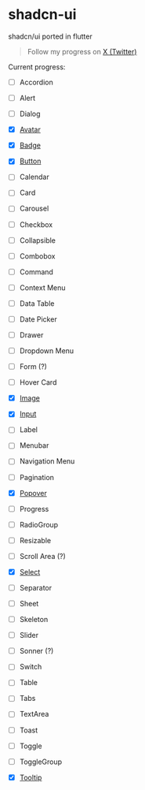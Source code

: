 # shadcn-ui

shadcn/ui ported in flutter

> Follow my progress on [X (Twitter)](https://twitter.com/nank1ro)

Current progress:
- [ ] Accordion
- [ ] Alert
- [ ] Dialog
- [x] [Avatar](https://mariuti.com/shadcn-ui/components/avatar/)
- [x] [Badge](https://mariuti.com/shadcn-ui/components/badge/)
- [x] [Button](https://mariuti.com/shadcn-ui/components/button/)
- [ ] Calendar
- [ ] Card
- [ ] Carousel
- [ ] Checkbox
- [ ] Collapsible
- [ ] Combobox
- [ ] Command
- [ ] Context Menu
- [ ] Data Table
- [ ] Date Picker
- [ ] Drawer
- [ ] Dropdown Menu
- [ ] Form (?)
- [ ] Hover Card
- [x] [Image](https://mariuti.com/shadcn-ui/components/image/)
- [x] [Input](https://mariuti.com/shadcn-ui/components/input/)
- [ ] Label
- [ ] Menubar
- [ ] Navigation Menu
- [ ] Pagination
- [x] [Popover](https://mariuti.com/shadcn-ui/components/popover/)
- [ ] Progress
- [ ] RadioGroup
- [ ] Resizable
- [ ] Scroll Area (?)
- [x] [Select](https://mariuti.com/shadcn-ui/components/select/)
- [ ] Separator
- [ ] Sheet
- [ ] Skeleton
- [ ] Slider
- [ ] Sonner (?)
- [ ] Switch
- [ ] Table
- [ ] Tabs
- [ ] TextArea
- [ ] Toast
- [ ] Toggle
- [ ] ToggleGroup
- [x] [Tooltip](https://mariuti.com/shadcn-ui/components/tooltip/)





